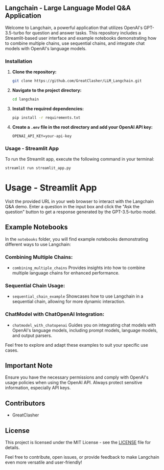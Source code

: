 
## Langchain - Large Language Model Q&A Application

Welcome to Langchain, a powerful application that utilizes OpenAI's GPT-3.5-turbo for question and answer tasks. This repository includes a Streamlit-based user interface and example notebooks demonstrating how to combine multiple chains, use sequential chains, and integrate chat models with OpenAI's language models.

### Installation

1. **Clone the repository:**
    ```bash
    git clone https://github.com/GreatClasher/LLM_Langchain.git
    ```

2. **Navigate to the project directory:**
    ```bash
    cd langchain
    ```

3. **Install the required dependencies:**
    ```bash
    pip install -r requirements.txt
    ```

4. **Create a `.env` file in the root directory and add your OpenAI API key:**
    ```env
    OPENAI_API_KEY=your-api-key
    ```

### Usage - Streamlit App

To run the Streamlit app, execute the following command in your terminal:

```bash
streamlit run streamlit_app.py
```
# Usage - Streamlit App

Visit the provided URL in your web browser to interact with the Langchain Q&A demo. Enter a question in the input box and click the "Ask the question" button to get a response generated by the GPT-3.5-turbo model.

## Example Notebooks

In the `notebooks` folder, you will find example notebooks demonstrating different ways to use Langchain:

### Combining Multiple Chains:

- `combining_multiple_chains` Provides insights into how to combine multiple language chains for enhanced performance.

### Sequential Chain Usage:

- `sequential_chain_example` Showcases how to use Langchain in a sequential chain, allowing for more dynamic interaction.

### ChatModel with ChatOpenAI Integration:

- `chatmodel_with_chatopenai` Guides you on integrating chat models with OpenAI's language models, including prompt models, language models, and output parsers.

Feel free to explore and adapt these examples to suit your specific use cases.

## Important Note

Ensure you have the necessary permissions and comply with OpenAI's usage policies when using the OpenAI API. Always protect sensitive information, especially API keys.

## Contributors

- GreatClasher

## License

This project is licensed under the MIT License - see the [LICENSE](LICENSE) file for details.

Feel free to contribute, open issues, or provide feedback to make Langchain even more versatile and user-friendly!

